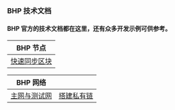 ### BHP 技术文档

#### BHP 官方的技术文档都在这里，还有众多开发示例可供参考。

| BHP 节点                           |
| ---------------------------------- |
| [快速同步区块](node/syncblocks.md) |

| BHP 网络                           |                                        |
| ---------------------------------- | -------------------------------------- |
| [主网与测试网](network/network.md) | [搭建私有链](network/private-chain.md) |

